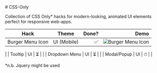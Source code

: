 # CSS-Only

Collection of CSS Only* hacks for modern-looking, animated UI elements perfect for responsive web-apps.


| Hack        | Theme           | Done?  | Demo |
| ------------- |:-------------:| -----:| -----:|
| Burger Menu Icon  | UI (Mobile) | ✅ |  ![Burger Menu Icon](https://user-images.githubusercontent.com/39765499/50542479-11143080-0bb6-11e9-8e9d-454df8b3b4d0.gif)
 |
| Tooltip     | UI      |   ⏳ |       |
| Dropdown Menu |  UI     |    ⏳ |       |
| Modal/Popup | UI     |    ⏱ |       |



*n.b. Jquery might be used